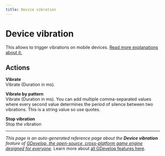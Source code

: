 ```yaml
---
title: Device vibration
---
```

# Device vibration

This allows to trigger vibrations on mobile devices. [Read more explanations about it.](https://wiki.gdevelop.io/gdevelop5/all-features/device-vibration)

## Actions

**Vibrate**  
Vibrate (Duration in ms).

**Vibrate by pattern**  
Vibrate (Duration in ms). You can add multiple comma-separated values where every second value determines the period of silence between two vibrations. This is a string value so use quotes.

**Stop vibration**  
Stop the vibration



---
*This page is an auto-generated reference page about the **Device vibration** feature of [GDevelop, the open-source, cross-platform game engine designed for everyone](https://gdevelop.io/).* Learn more about [all GDevelop features here](/gdevelop5/all-features).